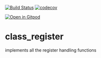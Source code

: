 [![Build Status](https://travis-ci.org/replicatedu/class_register.svg?branch=master)](https://travis-ci.org/replicatedu/replicatedu_lib) [![codecov](https://codecov.io/gh/replicatedu/class_register/branch/master/graph/badge.svg)](https://codecov.io/gh/replicatedu/class_register)

[![Open in Gitpod](http://gitpod.io/button/open-in-gitpod.svg)](https://gitpod.io#https://github.com/replicatedu/class_register/)

# class_register
implements all the register handling functions
